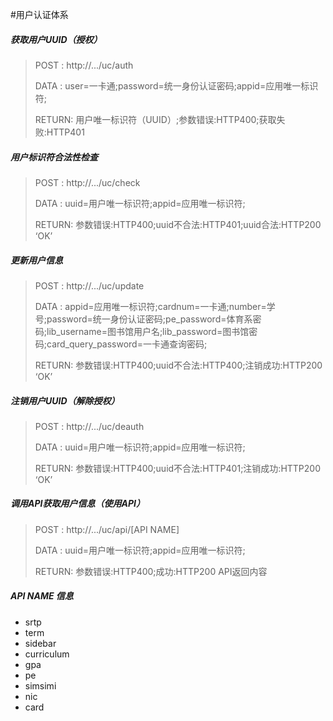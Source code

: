 #用户认证体系

##### 获取用户UUID（授权）
> POST  : http://.../uc/auth
> 
> DATA  : user=一卡通;password=统一身份认证密码;appid=应用唯一标识符;
> 
> RETURN: 用户唯一标识符（UUID）;参数错误:HTTP400;获取失败:HTTP401

##### 用户标识符合法性检查
> POST  : http://.../uc/check
> 
> DATA  : uuid=用户唯一标识符;appid=应用唯一标识符;
> 
> RETURN: 参数错误:HTTP400;uuid不合法:HTTP401;uuid合法:HTTP200 ‘OK’

##### 更新用户信息
> POST  : http://.../uc/update
> 
> DATA  : appid=应用唯一标识符;cardnum=一卡通;number=学号;password=统一身份认证密码;pe_password=体育系密码;lib_username=图书馆用户名;lib_password=图书馆密码;card_query_password=一卡通查询密码;
> 
> RETURN: 参数错误:HTTP400;uuid不合法:HTTP400;注销成功:HTTP200 ‘OK’

##### 注销用户UUID（解除授权）
> POST  : http://.../uc/deauth
> 
> DATA  : uuid=用户唯一标识符;appid=应用唯一标识符;
> 
> RETURN: 参数错误:HTTP400;uuid不合法:HTTP401;注销成功:HTTP200 ‘OK’

##### 调用API获取用户信息（使用API）
> POST  : http://.../uc/api/[API NAME]
> 
> DATA  : uuid=用户唯一标识符;appid=应用唯一标识符;
> 
> RETURN: 参数错误:HTTP400;成功:HTTP200 API返回内容

##### API NAME 信息
- srtp
- term
- sidebar
- curriculum
- gpa
- pe
- simsimi
- nic
- card
```
